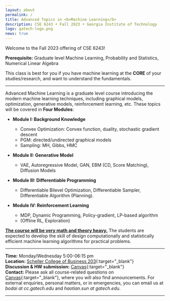 ```yaml
---
layout: about
permalink: /
title: Advanced Topics in <b>Machine Learning</b>
description: CSE 6243 • Fall 2023 • Georgia Institute of Technology
logo: gatech-logo.png
news: true
---
```

Welcome to the Fall 2023 offering of CSE 6243!

**Prerequisite:** Graduate level Machine Learning, Probability and Statistics, Numerical Linear Algebra

This class is best for you if you have machine learning at the **CORE** of your studies/research, and want to understand the fundamentals.

***

Advanced Machine Learning is a graduate level course introducing the modern machine learning techniques, including graphical models, optimization, generative models, reinforcement learning, etc.
These topics will be covered in **Four Modules**:

- **Module I: Background Knowledge** 
  - Convex Optimization: Convex function, duality, stochastic gradient descent
  - PGM: directed/undirected graphical models
  - Sampling: MH, Gibbs, HMC

- **Module II: Generative Model**
  - VAE, Autoregressive Model, GAN, EBM (CD, Score Matching), Diffusion Models

- **Module III: Differentiable Programming**
  - Differentiable Bilevel Optimization, Differentiable Sampler, Differentiable Algorithm (Planning). 

- **Module IV: Reinforcement Learning**
  - MDP, Dynamic Programming, Policy-gradient, LP-based algorithm 
  - (Offline RL, Exploration)

<ins>**The course will be very math and theory heavy.**</ins> The students are expected to develop the skill of design computationally and statistically efficient machine learning algorithms for practical problems.

***

**Time:** Monday/Wednesday 5:00-06:15 pm\
**Location:** [Scheller College of Business 203](https://goo.gl/maps/CsJAdL4adqsRFmLX6){:target="\_blank"}\
**Discussion & HW submission:** [Canvas](https://gatech.instructure.com/courses/377010){:target="\_blank"}\
**Contact:** Please ask all course-related questions on [Canvas](https://gatech.instructure.com/courses/377010){:target="\_blank"}, where you will also find announcements. For external enquiries, personal matters, or in emergencies, you can email us at *bodai at cc.gatech.edu* and *haotian.sun at gatech.edu*.

***

